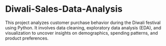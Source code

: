 # Diwali-Sales-Data-Analysis
This project analyzes customer purchase behavior during the Diwali festival using Python. It involves data cleaning, exploratory data analysis (EDA), and visualization to uncover insights on demographics, spending patterns, and product preferences.
